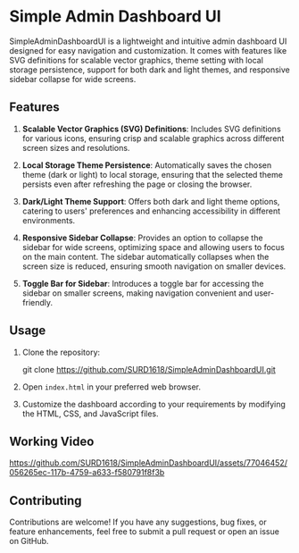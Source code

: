 # Simple Admin Dashboard UI

SimpleAdminDashboardUI is a lightweight and intuitive admin dashboard UI designed for easy navigation and customization. It comes with features like SVG definitions for scalable vector graphics, theme setting with local storage persistence, support for both dark and light themes, and responsive sidebar collapse for wide screens.

## Features

1. **Scalable Vector Graphics (SVG) Definitions**: Includes SVG definitions for various icons, ensuring crisp and scalable graphics across different screen sizes and resolutions.

2. **Local Storage Theme Persistence**: Automatically saves the chosen theme (dark or light) to local storage, ensuring that the selected theme persists even after refreshing the page or closing the browser.

3. **Dark/Light Theme Support**: Offers both dark and light theme options, catering to users' preferences and enhancing accessibility in different environments.

4. **Responsive Sidebar Collapse**: Provides an option to collapse the sidebar for wide screens, optimizing space and allowing users to focus on the main content. The sidebar automatically collapses when the screen size is reduced, ensuring smooth navigation on smaller devices.

5. **Toggle Bar for Sidebar**: Introduces a toggle bar for accessing the sidebar on smaller screens, making navigation convenient and user-friendly.

## Usage

1. Clone the repository:

    git clone https://github.com/SURD1618/SimpleAdminDashboardUI.git


2. Open `index.html` in your preferred web browser.

3. Customize the dashboard according to your requirements by modifying the HTML, CSS, and JavaScript files.

## Working Video
https://github.com/SURD1618/SimpleAdminDashboardUI/assets/77046452/056265ec-117b-4759-a633-f580791f8f3b

## Contributing

Contributions are welcome! If you have any suggestions, bug fixes, or feature enhancements, feel free to submit a pull request or open an issue on GitHub.


